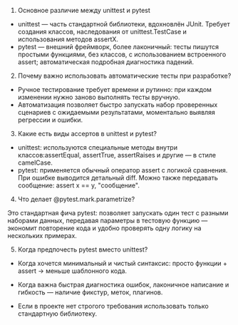 1. Основное различие между unittest и pytest

- unittest — часть стандартной библиотеки, вдохновлён JUnit. Требует создания классов, наследования от unittest.TestCase и использования методов assertX.
- pytest — внешний фреймворк, более лаконичный: тесты пишутся простыми функциями, без классов, с использованием встроенного assert; автоматическая подробная диагностика падений.

2. Почему важно использовать автоматические тесты при разработке?

- Ручное тестирование требует времени и рутинно: при каждом изменении нужно заново выполнять тесты вручную.
- Автоматизация позволяет быстрo запускать набор проверенных сценариев с ожидаемыми результатами, моментально выявляя регрессии и ошибки.

3. Какие есть виды ассертов в unittest и pytest?

- unittest: используются специальные методы внутри классов:assertEqual, assertTrue, assertRaises и другие — в стиле camelCase.
- pytest: применяется обычный оператор assert с логикой сравнения. При ошибке выводится детальный diff. Можно также передавать сообщение: assert x == y, "сообщение".

4. Что делает @pytest.mark.parametrize?

Это стандартная фича pytest: позволяет запускать один тест с разными наборами данных, передавая параметры в тестовую функцию — экономит повторение кода и удобно проверять одну логику на нескольких примерах.

5. Когда предпочесть pytest вместо unittest?

- Когда хочется минимальный и чистый синтаксис: просто функции + assert → меньше шаблонного кода.

- Когда важна быстрая диагностика ошибок, лаконичное написание и гибкость — наличие фикстур, меток, плагинов.

- Если в проекте нет строгого требования использовать только стандартную библиотеку.